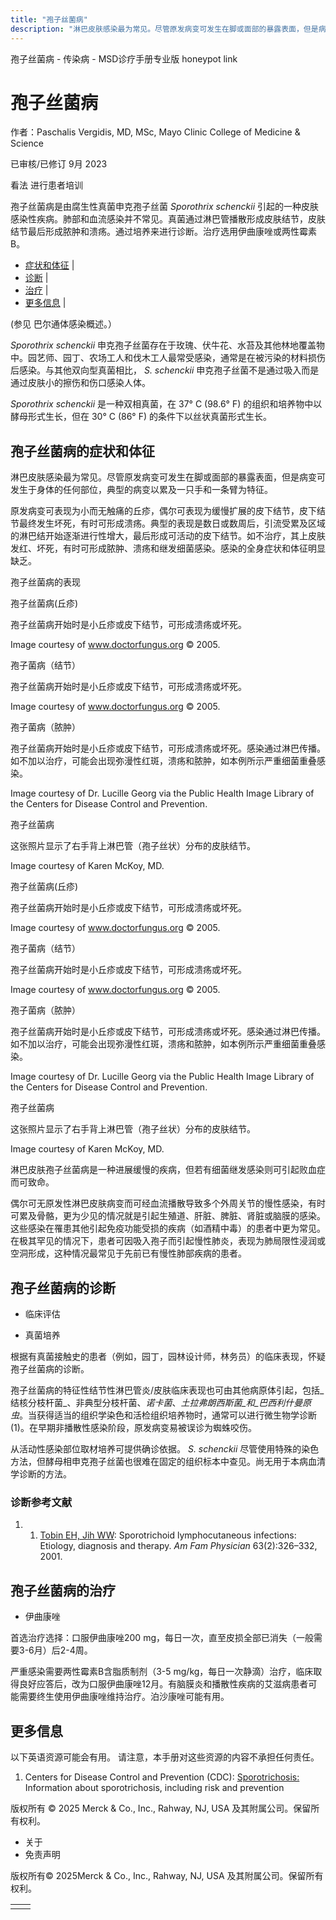 ```yaml
---
title: "孢子丝菌病"
description: "淋巴皮肤感染最为常见。尽管原发病变可发生在脚或面部的暴露表面，但是病变可发生于身体的任何部位，典型的病变以累及一只手和一条臂为特征。"
---
```


﻿孢子丝菌病 \- 传染病 \- MSD诊疗手册专业版 honeypot link

# 孢子丝菌病

作者：Paschalis Vergidis, MD, MSc, Mayo Clinic College of Medicine & Science

已审核/已修订 9月 2023

看法 进行患者培训

孢子丝菌病是由腐生性真菌申克孢子丝菌 _Sporothrix schenckii_ 引起的一种皮肤感染性疾病。肺部和血流感染并不常见。真菌通过淋巴管播散形成皮肤结节，皮肤结节最后形成脓肿和溃疡。通过培养来进行诊断。治疗选用伊曲康唑或两性霉素B。

- [症状和体征](#症状和体征_v1012787_zh) \|
- [诊断](#诊断_v1012797_zh) \|
- [治疗](#治疗_v1012807_zh) \|
- [更多信息](#更多信息_v44068295_zh) \|

(参见 巴尔通体感染概述。）

_Sporothrix schenckii_ 申克孢子丝菌存在于玫瑰、伏牛花、水苔及其他林地覆盖物中。园艺师、园丁、农场工人和伐木工人最常受感染，通常是在被污染的材料损伤后感染。与其他双向型真菌相比， _S. schenckii_ 申克孢子丝菌不是通过吸入而是通过皮肤小的擦伤和伤口感染人体。

_Sporothrix schenckii_ 是一种双相真菌，在 37° C (98.6° F) 的组织和培养物中以酵母形式生长，但在 30° C (86° F) 的条件下以丝状真菌形式生长。

## 孢子丝菌病的症状和体征

淋巴皮肤感染最为常见。尽管原发病变可发生在脚或面部的暴露表面，但是病变可发生于身体的任何部位，典型的病变以累及一只手和一条臂为特征。

原发病变可表现为小而无触痛的丘疹，偶尔可表现为缓慢扩展的皮下结节，皮下结节最终发生坏死，有时可形成溃疡。典型的表现是数日或数周后，引流受累及区域的淋巴结开始逐渐进行性增大，最后形成可活动的皮下结节。如不治疗，其上皮肤发红、坏死，有时可形成脓肿、溃疡和继发细菌感染。感染的全身症状和体征明显缺乏。

孢子丝菌病的表现



孢子丝菌病(丘疹)

孢子丝菌病开始时是小丘疹或皮下结节，可形成溃疡或坏死。

Image courtesy of www.doctorfungus.org © 2005.



孢子菌病（结节）

孢子丝菌病开始时是小丘疹或皮下结节，可形成溃疡或坏死。

Image courtesy of www.doctorfungus.org © 2005.



孢子菌病（脓肿）

孢子丝菌病开始时是小丘疹或皮下结节，可形成溃疡或坏死。感染通过淋巴传播。如不加以治疗，可能会出现弥漫性红斑，溃疡和脓肿，如本例所示严重细菌重叠感染。

Image courtesy of Dr. Lucille Georg via the Public Health Image Library of the Centers for Disease Control and Prevention.



孢子丝菌病

这张照片显示了右手背上淋巴管（孢子丝状）分布的皮肤结节。

Image courtesy of Karen McKoy, MD.



孢子丝菌病(丘疹)

孢子丝菌病开始时是小丘疹或皮下结节，可形成溃疡或坏死。

Image courtesy of www.doctorfungus.org © 2005.



孢子菌病（结节）

孢子丝菌病开始时是小丘疹或皮下结节，可形成溃疡或坏死。

Image courtesy of www.doctorfungus.org © 2005.



孢子菌病（脓肿）

孢子丝菌病开始时是小丘疹或皮下结节，可形成溃疡或坏死。感染通过淋巴传播。如不加以治疗，可能会出现弥漫性红斑，溃疡和脓肿，如本例所示严重细菌重叠感染。

Image courtesy of Dr. Lucille Georg via the Public Health Image Library of the Centers for Disease Control and Prevention.



孢子丝菌病

这张照片显示了右手背上淋巴管（孢子丝状）分布的皮肤结节。

Image courtesy of Karen McKoy, MD.

淋巴皮肤孢子丝菌病是一种进展缓慢的疾病，但若有细菌继发感染则可引起败血症而可致命。

偶尔可无原发性淋巴皮肤病变而可经血流播散导致多个外周关节的慢性感染，有时可累及骨骼，更为少见的情况就是引起生殖道、肝脏、脾脏、肾脏或脑膜的感染。 这些感染在罹患其他引起免疫功能受损的疾病（如酒精中毒）的患者中更为常见。在极其罕见的情况下，患者可因吸入孢子而引起慢性肺炎，表现为肺局限性浸润或空洞形成，这种情况最常见于先前已有慢性肺部疾病的患者。

## 孢子丝菌病的诊断

- 临床评估

- 真菌培养


根据有真菌接触史的患者（例如，园丁，园林设计师，林务员）的临床表现，怀疑孢子丝菌病的诊断。

孢子丝菌病的特征性结节性淋巴管炎/皮肤临床表现也可由其他病原体引起，包括_结核分枝杆菌_、非典型分枝杆菌、_诺卡菌_、_土拉弗朗西斯菌_和_巴西利什曼原虫_。当获得适当的组织学染色和活检组织培养物时，通常可以进行微生物学诊断(1)。在早期非播散性感染阶段，原发病变易被误诊为蜘蛛咬伤。

从活动性感染部位取材培养可提供确诊依据。 _S. schenckii_ 尽管使用特殊的染色方法，但酵母相申克孢子丝菌也很难在固定的组织标本中查见。尚无用于本病血清学诊断的方法。

### 诊断参考文献

1. 1. [Tobin EH, Jih WW](https://pubmed.ncbi.nlm.nih.gov/11201697/): Sporotrichoid lymphocutaneous infections: Etiology, diagnosis and therapy. _Am Fam Physician_ 63(2):326–332, 2001.


## 孢子丝菌病的治疗

- 伊曲康唑


首选治疗选择：口服伊曲康唑200 mg，每日一次，直至皮损全部已消失（一般需要3-6月）后2-4周。

严重感染需要两性霉素B含脂质制剂（3-5 mg/kg，每日一次静滴）治疗，临床取得良好应答后，改为口服伊曲康唑12月。有脑膜炎和播散性疾病的艾滋病患者可能需要终生使用伊曲康唑维持治疗。泊沙康唑可能有用。

## 更多信息

以下英语资源可能会有用。 请注意，本手册对这些资源的内容不承担任何责任。

1. Centers for Disease Control and Prevention (CDC): [Sporotrichosis:](https://www.cdc.gov/fungal/diseases/sporotrichosis/index.html) Information about sporotrichosis, including risk and prevention




版权所有 © 2025
Merck & Co., Inc., Rahway, NJ, USA 及其附属公司。保留所有权利。

- 关于
- 免责声明

版权所有© 2025Merck & Co., Inc., Rahway, NJ, USA 及其附属公司。保留所有权利。

|     |     |
| --- | --- |
|  |  |